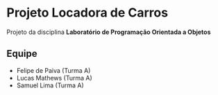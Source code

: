 # Projeto Locadora de Carros

Projeto da disciplina **Laboratório de Programação Orientada a Objetos**

## Equipe
- Felipe de Paiva (Turma A)
- Lucas Mathews (Turma A)
- Samuel Lima (Turma A)

